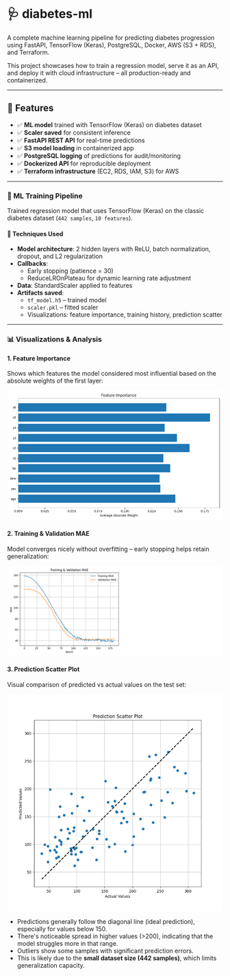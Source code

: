 # 🩺 diabetes-ml

A complete machine learning pipeline for predicting diabetes progression using FastAPI, TensorFlow (Keras), PostgreSQL, Docker, AWS (S3 + RDS), and Terraform.

This project showcases how to train a regression model, serve it as an API, and deploy it with cloud infrastructure – all production-ready and containerized.

---

## 🚀 Features

- ✅ **ML model** trained with TensorFlow (Keras) on diabetes dataset
- ✅ **Scaler saved** for consistent inference
- ✅ **FastAPI REST API** for real-time predictions
- ✅ **S3 model loading** in containerized app
- ✅ **PostgreSQL logging** of predictions for audit/monitoring
- ✅ **Dockerized API** for reproducible deployment
- ✅ **Terraform infrastructure** (EC2, RDS, IAM, S3) for AWS

---

### 🧠 ML Training Pipeline

Trained regression model that uses TensorFlow (Keras) on the classic diabetes dataset (`442 samples`, `10 features`).

#### 🔧 Techniques Used

- **Model architecture**: 2 hidden layers with ReLU, batch normalization, dropout, and L2 regularization
- **Callbacks**:
  - Early stopping (patience = 30)
  - ReduceLROnPlateau for dynamic learning rate adjustment
- **Data**: StandardScaler applied to features
- **Artifacts saved**:
  - `tf_model.h5` – trained model
  - `scaler.pkl` – fitted scaler
  - Visualizations: feature importance, training history, prediction scatter

---

### 📊 Visualizations & Analysis

#### 1. Feature Importance

Shows which features the model considered most influential based on the absolute weights of the first layer:

![Feature Importance](./trained_model/feature_importance.png)

#### 2. Training & Validation MAE

Model converges nicely without overfitting – early stopping helps retain generalization:

![Training Plot](./trained_model/training_plot.png)

#### 3. Prediction Scatter Plot

Visual comparison of predicted vs actual values on the test set:

![Prediction Scatter](./trained_model/prediction_scatter.png)

- Predictions generally follow the diagonal line (ideal prediction), especially for values below 150.
- There's noticeable spread in higher values (>200), indicating that the model struggles more in that range.
- Outliers show some samples with significant prediction errors.
- This is likely due to the **small dataset size (442 samples)**, which limits generalization capacity.





